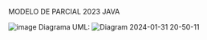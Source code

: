 MODELO DE PARCIAL 2023 JAVA 

![image](https://github.com/x-chama-x/PreParcial-TodoLibre/assets/67705754/e21a50c7-db7f-4d9b-97b0-1d1f2fb68803)
Diagrama UML:
![Diagram 2024-01-31 20-50-11](https://github.com/x-chama-x/PreParcial-TodoLibre/assets/67705754/4def8cce-2d12-4788-b5c8-2f1526a86d8f)
